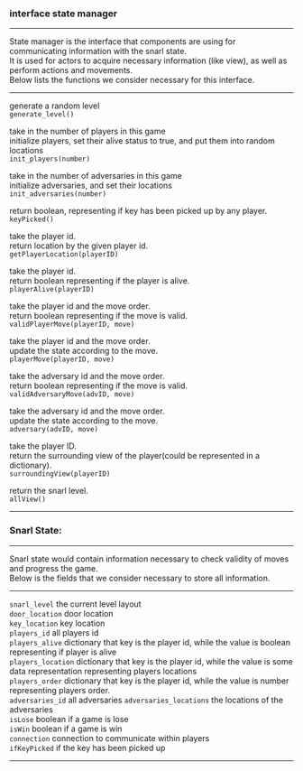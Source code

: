 ### interface state manager
***
State manager is the interface that components are using for communicating information with the snarl state.<br>
It is used for actors to acquire necessary information (like view), as well as perform actions and movements.<br>
Below lists the functions we consider necessary for this interface.<br>
***
generate a random level <br>
`generate_level()` <br>

take in the number of players in this game <br>
initialize players, set their alive status to true, and put them into random locations <br>
`init_players(number)` <br>

take in the number of adversaries in this game <br>
initialize adversaries, and set their locations <br>
`init_adversaries(number)` <br>

return boolean, representing if key has been picked up by any player.<br>
`keyPicked()`<br>

take the player id.<br>
return location by the given player id.<br>
`getPlayerLocation(playerID)`<br>

take the player id.<br>
return boolean representing if the player is alive.<br>
`playerAlive(playerID)`<br>

take the player id and the move order.<br>
return boolean representing if the move is valid.<br>
`validPlayerMove(playerID, move)`<br>

take the player id and the move order.<br>
update the state according to the move.<br>
`playerMove(playerID, move)`<br>

take the adversary id and the move order.<br>
return boolean representing if the move is valid.<br>
`validAdversaryMove(advID, move)`<br>

take the adversary id and the move order.<br>
update the state according to the move.<br>
`adversary(advID, move)`<br>

take the player ID.<br>
return the surrounding view of the player(could be represented in a dictionary).<br>
`surroundingView(playerID)`<br>

return the snarl level.<br>
`allView()`<br>
***

### Snarl State:
***
Snarl state would contain information necessary to check validity of moves and progress the game.<br>
Below is the fields that we consider necessary to store all information.<br>
***
`snarl_level` the current level layout<br>
`door_location` door location<br>
`key_location` key location<br>
`players_id` all players id<br>
`players_alive` dictionary that key is the player id, while the value is boolean representing if player is alive<br>
`players_location` dictionary that key is the player id, while the value is some data representation representing players locations<br>
`players_order` dictionary that key is the player id, while the value is number representing players order.<br>
`adversaries_id` all adversaries
`adversaries_locations` the locations of the adversaries<br>
`isLose` boolean if a game is lose<br> 
`isWin` boolean if a game is win<br>
`connection` connection to communicate within players<br>
`ifKeyPicked` if the key has been picked up<br>
***
